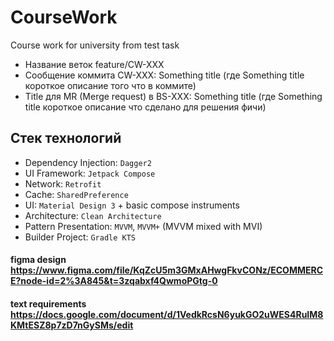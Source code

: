 # CourseWork
Course work for university from test task   

- Название веток feature/CW-XXX  
- Сообщение коммита CW-XXX: Something title (где Something title короткое описание того что в коммите)  
- Title для MR (Merge request) в BS-XXX: Something title (где Something title короткое описание что сделано для решения фичи)  

## Стек технологий  
- Dependency Injection: `Dagger2`  
- UI Framework: `Jetpack Compose`  
- Network: `Retrofit`  
- Cache: `SharedPreference`  
- UI: `Material Design 3` + basic compose instruments  
- Architecture: `Clean Architecture`  
- Pattern Presentation: `MVVM`, `MVVM+` (MVVM mixed with MVI)  
- Builder Project: `Gradle KTS`  


#### figma design https://www.figma.com/file/KqZcU5m3GMxAHwgFkvCONz/ECOMMERCE?node-id=2%3A845&t=3zqabxf4QwmoPGtg-0
#### text requirements https://docs.google.com/document/d/1VedkRcsN6yukGO2uWES4RuIM8KMtESZ8p7zD7nGySMs/edit  
